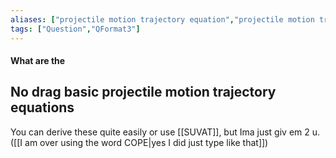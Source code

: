```yaml
---
aliases: ["projectile motion trajectory equation","projectile motion trajectory equations"]
tags: ["Question","QFormat3"]
---
```


#### What are the
## No drag basic projectile motion trajectory equations
You can derive these quite easily or use [[SUVAT]], but Ima just giv em 2 u. ([[I am over using the word COPE|yes I did just type like that]])